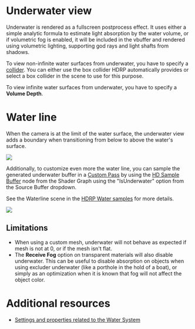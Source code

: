 # Underwater view

Underwater is rendered as a fullscreen postprocess effect. It uses either a simple analytic formula to estimate light absorption by the water volume, or if volumetric fog is enabled, it will be included in the vbuffer and rendered using volumetric lighting, supporting god rays and light shafts from shadows.

To view non-infinite water surfaces from underwater, you have to specify a [collider](https://docs.unity3d.com/Manual/Glossary.html#Collider). You can either use the box collider HDRP automatically provides or select a box collider in the scene to use for this purpose.

To view infinite water surfaces from underwater, you have to specify a **Volume Depth**.

# Water line

When the camera is at the limit of the water surface, the underwater view adds a boundary when transitioning from below to above the water's surface. 

![](Images/water-waterline-raw.png)

Additionally, to customize even more the water line, you can sample the generated underwater buffer in a [Custom Pass](Custom-Pass.md) by using the [HD Sample Buffer](https://docs.unity3d.com/Packages/com.unity.shadergraph@latest/index.html?subfolder=/manual/HD-Sample-Buffer-Node.html) node from the Shader Graph using the "IsUnderwater" option from the Source Buffer dropdown.

See the Waterline scene in the [HDRP Water samples](HDRP-Sample-Content.md#water-samples) for more details.

![](Images/water-sample-buffer-underwater.png)

## Limitations

* When using a custom mesh, underwater will not behave as expected if mesh is not at 0, or if the mesh isn't flat.
* The **Receive Fog** option on transparent materials will also disable underwater. This can be useful to disable absorption on objects when using excluder underwater (like a porthole in the hold of a boat), or simply as an optimization when it is known that fog will not affect the object color.

# Additional resources
* [Settings and properties related to the Water System](settings-and-properties-related-to-the-water-system.md)
